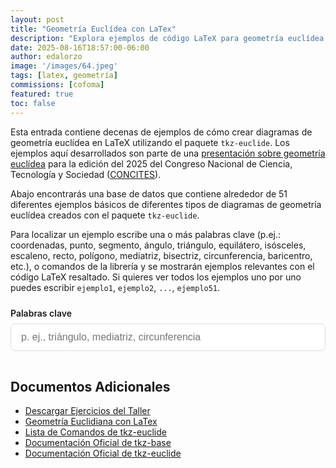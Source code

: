 ```yaml
---
layout: post
title: "Geometría Euclídea con LaTex"
description: "Explora ejemplos de código LaTeX para geometría euclídea utilizando tkz-euclide."
date: 2025-08-16T18:57:00-06:00
author: edalorzo
image: '/images/64.jpeg'
tags: [latex, geometría]
commissions: [cofoma]
featured: true
toc: false
---
```


Esta entrada contiene decenas de ejemplos de cómo crear diagramas de geometría euclídea en LaTeX utilizando el paquete `tkz-euclide`. 
Los ejemplos aquí desarrollados son parte de una [presentación sobre geometría euclídea][1] para la edición del 2025 del 
Congreso Nacional de Ciencia, Tecnología y Sociedad ([CONCITES][0]). 

Abajo encontrarás una base de datos que contiene alrededor de 51 diferentes ejemplos básicos de diferentes tipos de 
diagramas de geometría euclídea creados con el paquete `tkz-euclide`.


Para localizar un ejemplo escribe una o más palabras clave (p.ej.: coordenadas, punto, segmento, ángulo, triángulo, equilátero, isósceles, escaleno, recto, polígono, mediatriz, bisectriz, circunferencia, baricentro, etc.), o comandos de la librería 
y se mostrarán ejemplos relevantes con el código LaTeX resaltado. Si quieres ver todos los ejemplos uno por uno puedes escribir `ejemplo1`, `ejemplo2`, `...`, `ejemplo51`.

<div class="tkz-search">
  <label for="tkz-query" class="tkz-label">Palabras clave</label>
  <input id="tkz-query" class="tkz-input" type="search" placeholder="p. ej., triángulo, mediatriz, circunferencia" autocomplete="off" />
  <div id="tkz-results" class="tkz-results" aria-live="polite"></div>
</div>

<style>
.tkz-search{margin:1.5rem 0}
.tkz-label{display:block;font-weight:600;margin-bottom:.5rem}
.tkz-input{width:100%;padding:.75rem 1rem;border:1px solid #dddddd;border-radius:8px;font-size:1rem}
.tkz-results{margin-top:1rem;display:grid;gap:1rem}
.tkz-example{border:1px solid #e5e7eb;border-radius:10px;padding:1rem}
.tkz-title{margin:0 0 .25rem 0;font-size:1.05rem}
.tkz-desc{margin:.25rem 0 .5rem 0;color:#555}
.tkz-tags{margin-top:.5rem}
.tkz-tag{display:inline-block;background:#f2f4f7;border-radius:999px;padding:.15rem .5rem;margin-right:.25rem;font-size:.85rem}
.tkz-empty,.tkz-error{color:#666}
.tkz-example details summary{cursor:pointer}
.tkz-example pre{max-width:100%;overflow:auto}
.tkz-figure{margin-top:.75rem}
.tkz-figure img{max-width:100%;height:auto;display:block;border:1px solid #e5e7eb;border-radius:8px}
.tkz-figcaption{font-size:.85rem;color:#666;margin-top:.25rem}
</style>

<link href="https://cdn.jsdelivr.net/npm/prismjs@1.29.0/themes/prism.min.css" rel="stylesheet" />
<link href="https://cdn.jsdelivr.net/npm/prismjs@1.29.0/plugins/toolbar/prism-toolbar.min.css" rel="stylesheet" />
<script src="https://cdn.jsdelivr.net/npm/prismjs@1.29.0/components/prism-core.min.js" defer></script>
<script src="https://cdn.jsdelivr.net/npm/prismjs@1.29.0/plugins/autoloader/prism-autoloader.min.js" defer></script>
<script src="https://cdn.jsdelivr.net/npm/prismjs@1.29.0/plugins/toolbar/prism-toolbar.min.js" defer></script>
<script>
  // Configurar Autoloader para cargar lenguaje LaTeX
  window.Prism = window.Prism || {}; 
  Prism.plugins = Prism.plugins || {}; 
  Prism.plugins.autoloader = Prism.plugins.autoloader || {}; 
  Prism.plugins.autoloader.languages_path = 'https://cdn.jsdelivr.net/npm/prismjs@1.29.0/components/';
</script>

<!-- JS específico del buscador -->
<script src="/js/tkz-search.js" defer></script>
 

## Documentos Adicionales

* [Descargar Ejercicios del Taller][3]
* [Geometría Euclidiana con LaTex][1] 
* [Lista de Comandos de tkz-euclide][2]
* [Documentación Oficial de tkz-base][4]
* [Documentación Oficial de tkz-euclide][5]

[0]: https://www.cientec.or.cr/programas/educadores-divulgadores/concites-m-2025
[1]: {{site.baseurl}}/documentos/concites/taller-geometria-latex-2025.pdf
[2]: {{site.baseurl}}/documentos/concites/poster-comandos-tkz-euclide.pdf
[3]: https://www.overleaf.com/read/ngrfywcvcqcq#070c09
[4]: http://mirrors.ctan.org/macros/latex/contrib/tkz/tkz-base/doc/tkz-base.pdf
[5]: http://mirrors.ctan.org/macros/latex/contrib/tkz/tkz-euclide/doc/tkz-euclide.pdf
